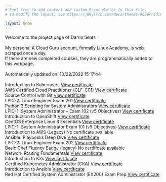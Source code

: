 ```yaml
---
# Feel free to add content and custom Front Matter to this file.
# To modify the layout, see https://jekyllrb.com/docs/themes/#overriding-theme-defaults

layout: home
---
```

Welcome to the project page of Darrin Seats
<br><br>
My personal A Cloud Guru account, formally Linux Academy, is web scraped once a day.<br>
If there are new completed courses, they are programmatically added to this webpage.<br><br>
Automatically updated on: 10/22/2022 15:17:44<br><br>
Introduction to Kubernetes  <a href="https://verify.acloud.guru/1A98E10A3BD4" rel="noopener noreferrer" target="_blank" class="ViewCertificate__Link-prdf0c-0 htByEW">View certificate</a>
<br>
AWS Certified Cloud Practitioner (CLF-C01)  <a href="https://verify.acloud.guru/DEFEC3D90F35" rel="noopener noreferrer" target="_blank" class="ViewCertificate__Link-prdf0c-0 htByEW">View certificate</a>
<br>
Source Control with Git  <a href="https://verify.acloud.guru/91CAF7DACE3E" rel="noopener noreferrer" target="_blank" class="ViewCertificate__Link-prdf0c-0 htByEW">View certificate</a>
<br>
LPIC-2: Linux Engineer Exam 201  <a href="https://verify.acloud.guru/67B48F03B635" rel="noopener noreferrer" target="_blank" class="ViewCertificate__Link-prdf0c-0 htByEW">View certificate</a>
<br>
Python 3 Scripting for System Administrators  <a href="https://verify.acloud.guru/C8F77B47F5D0" rel="noopener noreferrer" target="_blank" class="ViewCertificate__Link-prdf0c-0 htByEW">View certificate</a>
<br>
LPIC-1: System Administrator – Exam 102 (v5 Objectives)  <a href="https://verify.acloud.guru/52C6ACFA42C6" rel="noopener noreferrer" target="_blank" class="ViewCertificate__Link-prdf0c-0 htByEW">View certificate</a>
<br>
Introduction to OpenShift  <a href="https://verify.acloud.guru/43B2F980301D" rel="noopener noreferrer" target="_blank" class="ViewCertificate__Link-prdf0c-0 htByEW">View certificate</a>
<br>
CentOS Enterprise Linux 8 Essentials  <a href="https://verify.acloud.guru/0E79ADF7E338" rel="noopener noreferrer" target="_blank" class="ViewCertificate__Link-prdf0c-0 htByEW">View certificate</a>
<br>
LPIC-1: System Administrator Exam 101 (v5 Objectives)  <a href="https://verify.acloud.guru/CC5243EF6084" rel="noopener noreferrer" target="_blank" class="ViewCertificate__Link-prdf0c-0 htByEW">View certificate</a>
<br>
Introduction to AWS (Legacy)  No certificate available
<br>
Ansible: Playbooks Deep Dive  <a href="https://verify.acloud.guru/6515EC64700A" rel="noopener noreferrer" target="_blank" class="ViewCertificate__Link-prdf0c-0 htByEW">View certificate</a>
<br>
LPIC-2: Linux Engineer Exam 202  <a href="https://verify.acloud.guru/F2720FB70CC4" rel="noopener noreferrer" target="_blank" class="ViewCertificate__Link-prdf0c-0 htByEW">View certificate</a>
<br>
Basic Chef Fluency Badge (legacy)  No certificate available
<br>
Network Routing Fundamentals  <a href="https://verify.acloud.guru/B2033052BD41" rel="noopener noreferrer" target="_blank" class="ViewCertificate__Link-prdf0c-0 htByEW">View certificate</a>
<br>
Introduction to K3s  <a href="https://verify.acloud.guru/819EB5FD89F2" rel="noopener noreferrer" target="_blank" class="ViewCertificate__Link-prdf0c-0 htByEW">View certificate</a>
<br>
Certified Kubernetes Administrator (CKA)  <a href="https://verify.acloud.guru/0A7CDA3353DA" rel="noopener noreferrer" target="_blank" class="ViewCertificate__Link-prdf0c-0 htByEW">View certificate</a>
<br>
Introduction to Ansible  <a href="https://verify.acloud.guru/EEBC2026E3A7" rel="noopener noreferrer" target="_blank" class="ViewCertificate__Link-prdf0c-0 htByEW">View certificate</a>
<br>
Red Hat Certified System Administrator (EX200) Exam Prep  <a href="https://verify.acloud.guru/7658B25096BF" rel="noopener noreferrer" target="_blank" class="ViewCertificate__Link-prdf0c-0 htByEW">View certificate</a>
<br>
